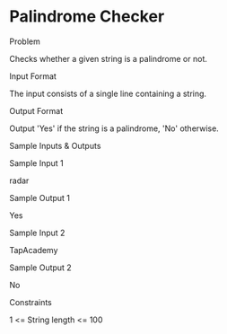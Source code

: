 # Palindrome Checker

Problem





Checks whether a given string is a palindrome or not.





Input Format



The input consists of a single line containing a string.





Output Format



Output 'Yes' if the string is a palindrome, 'No' otherwise.





Sample Inputs & Outputs



Sample Input 1

radar



Sample Output 1

Yes







Sample Input 2

TapAcademy



Sample Output 2

No







Constraints



1 <= String length <= 100





